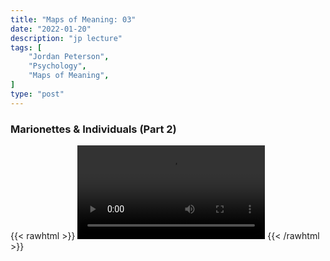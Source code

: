 ```yaml
---
title: "Maps of Meaning: 03"
date: "2022-01-20"
description: "jp lecture"
tags: [
    "Jordan Peterson",
    "Psychology",
    "Maps of Meaning",
]
type: "post"
---
```


### Marionettes & Individuals (Part 2)

{{< rawhtml >}}
    <video width="auto" height="auto" controls>
        <source src="https://lectures.dev00ps.com/maps-of-meaning/2017%20Maps%20of%20Meaning%2003%20-%20Marionettes%20and%20Individuals%20%28Part%202%29.mp4" type="video/mp4"> 
    </video>
{{< /rawhtml >}}